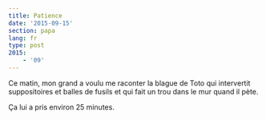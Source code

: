 ```yaml
---
title: Patience
date: '2015-09-15'
section: papa
lang: fr
type: post
2015:
    - '09'
---
```


Ce matin, mon grand a voulu me raconter la blague de Toto qui intervertit suppositoires et balles de fusils et qui fait un trou dans le mur quand il pète.

Ça lui a pris environ 25 minutes.
